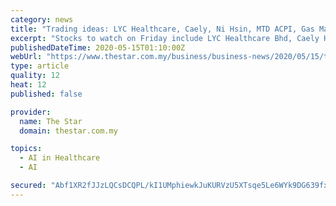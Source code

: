 ```yaml
---
category: news
title: "Trading ideas: LYC Healthcare, Caely, Ni Hsin, MTD ACPI, Gas Malaysia, Serba Dinamik"
excerpt: "Stocks to watch on Friday include LYC Healthcare Bhd, Caely Holdings Bhd, Ni Hsin Resources Bhd, MTD ACPI Engineering Bhd, Gas Malaysia Bhd and Serba Dinamik Holdings Bhd, according to JF Apex Research."
publishedDateTime: 2020-05-15T01:10:00Z
webUrl: "https://www.thestar.com.my/business/business-news/2020/05/15/trading-ideas-lyc-healthcare-caely-ni-hsin-mtd-acpi-gas-malaysia-serba-dinamik"
type: article
quality: 12
heat: 12
published: false

provider:
  name: The Star
  domain: thestar.com.my

topics:
  - AI in Healthcare
  - AI

secured: "Abf1XR2fJJzLQCsDCQPL/kI1UMphiewkJuKURVzU5XTsqe5Le6WYk9DG639fx/Y5Kh3gJV20VCBeopHkFEbt2mrGqs72UkaJs7HioEFrl30LHoQsF40xKLZsSBgdM+1qyoyZW3LyBPg45ke5SNCYmh3FqipHb52neqkZ3CKortpXvpkFYaxWnsZuC3BKyeIkmlxw91O7kgWN+RlG5rrZUG9Cu7leIV1+jGBzHiWJXPupDa/9N64drN/Y3jmG5XsQ6msmu8tfMLhzmCWzTenDyrN5HCkXWA8UTmht9QPgKYiWYif0Q66Zb3KBxfZ7WHaT/QslgUmeYhyl/XgiEmjZOZLzI+jTaYKvg+Jj0vBQqR9ZMwvzghni1UQAi+DkZpTYPzHb0fVfbQ/oxaVCHGTss+r0uIR0RU596zWGQP7kgLQZ8wNrWk4AGt3gV0AJAcumaBGy8cdpRiqTqIX+LqEs2XuriOiSXWeRD7WZXQt+DDs=;8XkFQ1cSDhLo0l4M2/zgLg=="
---
```


